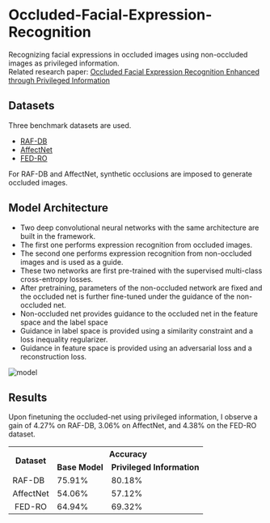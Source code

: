 # Occluded-Facial-Expression-Recognition
Recognizing facial expressions in occluded images using non-occluded images as privileged information.  
Related research paper: [Occluded Facial Expression Recognition Enhanced through Privileged Information](https://dl.acm.org/doi/10.1145/3343031.3351049#:~:text=In%20this%20paper%2C%20we%20propose,but%20not%20required%20during%20testing.)

## Datasets
Three benchmark datasets are used.

- [RAF-DB](http://www.whdeng.cn/raf/model1.html) 
- [AffectNet](http://mohammadmahoor.com/affectnet/)
- [FED-RO](https://www.semanticscholar.org/paper/Occlusion-Aware-Facial-Expression-Recognition-Using-Li-Zeng/b5bb7e12a15b57b4d307e742da127a74596d0c7c)


For RAF-DB and AffectNet, synthetic occlusions are imposed to generate occluded images.

## Model Architecture
- Two deep convolutional neural networks with the same architecture are built in the framework. 
- The first one performs expression recognition from occluded images. 
- The second one performs expression recognition from non-occluded images and is used as a guide. 
- These two networks are first pre-trained with the supervised multi-class cross-entropy losses. 
- After pretraining, parameters of the non-occluded network are fixed and the occluded net is further fine-tuned under the guidance of the non-occluded net. 
- Non-occluded net provides guidance to the occluded net in the feature space and the label space
- Guidance in label space is provided using a similarity constraint and a loss inequality regularizer.
- Guidance in feature space is provided using an adversarial loss and a reconstruction loss.


![model](https://user-images.githubusercontent.com/31109495/118502898-c0caa880-b747-11eb-98f0-8407f0313393.png)

## Results
Upon finetuning the occluded-net using privileged information, I observe a gain of 4.27% on RAF-DB, 3.06% on AffectNet, and 4.38% on the FED-RO dataset.

<table>
  <tr>
    <th rowspan="2"><b>Dataset</b></th>
    <th colspan="2"><b>Accuracy</b></th>
  </tr>
  <tr>
    <td><b>Base Model</b></td>
    <td><b>Privileged Information</b></td>
  </tr>
  <tr>
    <td>RAF-DB</td>
    <td>75.91%</td>
    <td>80.18%</td>
  </tr>
  <tr>
    <td>AffectNet</td>
    <td>54.06%</td>
    <td>57.12%</td>
  </tr>
  <tr>
    <td style="text-align:center">FED-RO</td>
    <td>64.94%</td>
    <td>69.32%</td>
  </tr>
</table>


